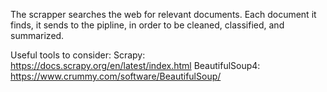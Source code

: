 The scrapper searches the web for relevant documents.
Each document it finds, it sends to the pipline, in order to be cleaned, classified, and summarized. 


Useful tools to consider:
Scrapy: https://docs.scrapy.org/en/latest/index.html
BeautifulSoup4: https://www.crummy.com/software/BeautifulSoup/

 